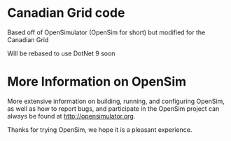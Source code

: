 # Canadian Grid code

Based off of OpenSimulator (OpenSim for short) but modified for the Canadian Grid

Will be rebased to use DotNet 9 soon

# More Information on OpenSim

More extensive information on building, running, and configuring
OpenSim, as well as how to report bugs, and participate in the OpenSim
project can always be found at http://opensimulator.org.

Thanks for trying OpenSim, we hope it is a pleasant experience.


